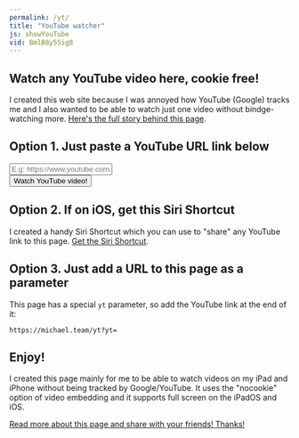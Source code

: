 ```yaml
---
permalink: /yt/
title: "YouTube watcher"
js: showYouTube
vid: BmlB8y5Sig8
---
```


<div id="embed" class="embed-container"></div>

## Watch any YouTube video here, cookie free!

I created this web site because I was annoyed how YouTube (Google) tracks me and I also wanted to be able to watch just one video without bindge-watching more. [Here's the full story behind this page][blog].

## Option 1. Just paste a YouTube URL link below

<form name="link" onsubmit="showYouTube(true); return false;">
<div><input name="yt" type="text" value="" placeholder="E.g: https://www.youtube.com/watch?v=BmlB8y5Sig8"></div>
<div><button>Watch YouTube video!</button></div>
</form>

## Option 2. If on iOS, get this Siri Shortcut

I created a handy Siri Shortcut which you can use to "share" any YouTube link to this page. [Get the Siri Shortcut][shortcut].

## Option 3. Just add a URL to this page as a parameter

This page has a special `yt` parameter, so add the YouTube link at the end of it:

`https://michael.team/yt?yt=`

## Enjoy!

I created this page mainly for me to be able to watch videos on my iPad and iPhone without being tracked by Google/YouTube. It uses the "nocookie" option of video embedding and it supports full screen on the iPadOS and iOS.

[Read more about this page and share with your friends! Thanks!][blog]

[blog]: https://michael.team
[shortcut]: https://